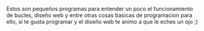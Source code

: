 Estos son pequeños programas para entender un poco el funcionamiento de bucles, diseño web y entre otras cosas basicas de programacion 
para ello, si te gusta programar y el diseño web te animo a que le eches un ojo ;)
